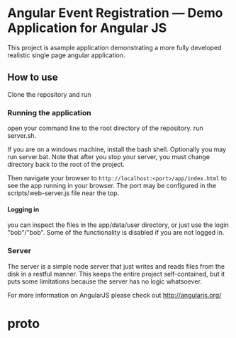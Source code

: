 # Angular Event Registration — Demo Application for Angular JS

This project is asample application demonstrating a more fully developed realistic single page
angular application.

## How to use

Clone the repository and run


### Running the application

open your command line to the root directory of the repository.  run server.sh.

If you are on a windows machine, install the bash shell.  Optionally you may run server.bat.  Note that
after you stop your server, you must change directory back to the root of the project.

Then navigate your browser to `http://localhost:<port>/app/index.html` to see the app running in
your browser.  The port may be configured in the scripts/web-server.js file near the top.

#### Logging in
you can inspect the files in the app/data/user directory, or just use the login "bob"/"bob".  Some of the functionality
is disabled if you are not logged in.

### Server

The server is a simple node server that just writes and reads files from the disk in a restful manner.  This keeps the entire project
self-contained, but it puts some limitations because the server has no logic whatsoever.

For more information on AngularJS please check out http://angularjs.org/
# proto
